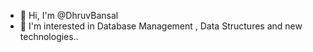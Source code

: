 
 * :wave: Hi, I'm @DhruvBansal
 * :eyes: I'm interested in Database Management , Data Structures and new technologies..
 
